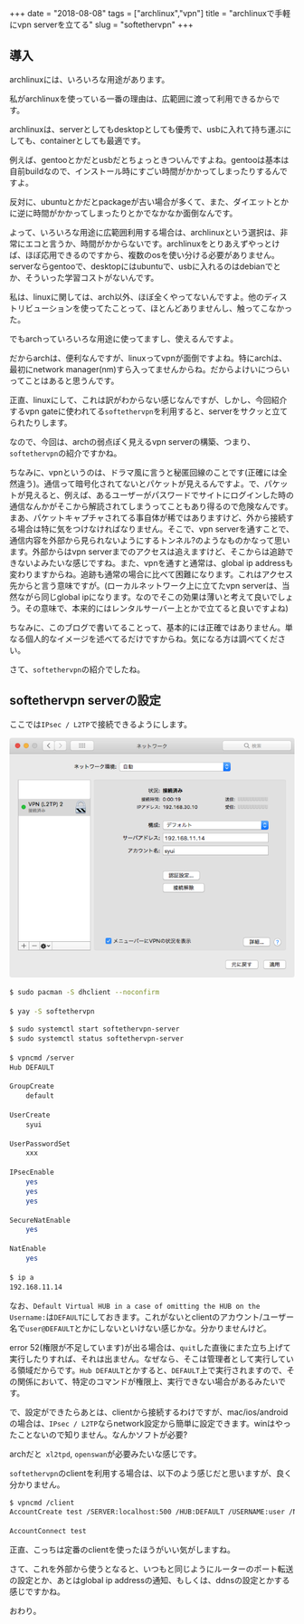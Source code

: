 +++
date = "2018-08-08"
tags = ["archlinux","vpn"]
title = "archlinuxで手軽にvpn serverを立てる"
slug = "softethervpn"
+++

## 導入

archlinuxには、いろいろな用途があります。

私がarchlinuxを使っている一番の理由は、広範囲に渡って利用できるからです。

archlinuxは、serverとしてもdesktopとしても優秀で、usbに入れて持ち運ぶにしても、containerとしても最適です。

例えば、gentooとかだとusbだとちょっときついんですよね。gentooは基本は自前buildなので、インストール時にすごい時間がかかってしまったりするんですよ。

反対に、ubuntuとかだとpackageが古い場合が多くて、また、ダイエットとかに逆に時間がかかってしまったりとかでなかなか面倒なんです。

よって、いろいろな用途に広範囲利用する場合は、archlinuxという選択は、非常にエコと言うか、時間がかからないです。archlinuxをとりあえずやっとけば、ほぼ応用できるのですから、複数のosを使い分ける必要がありません。serverならgentooで、desktopにはubuntuで、usbに入れるのはdebianでとか、そういった学習コストがないんです。

私は、linuxに関しては、arch以外、ほぼ全くやってないんですよ。他のディストリビューションを使ってたことって、ほとんどありませんし、触ってこなかった。

でもarchっていろいろな用途に使ってますし、使えるんですよ。

だからarchは、便利なんですが、linuxってvpnが面倒ですよね。特にarchは、最初にnetwork manager(nm)すら入ってませんからね。だからよけいにつらいってことはあると思うんです。

正直、linuxにして、これは訳がわからない感じなんですが、しかし、今回紹介するvpn gateに使われてる`softethervpn`を利用すると、serverをサクッと立てられたりします。

なので、今回は、archの弱点ぽく見えるvpn serverの構築、つまり、`softethervpn`の紹介ですかね。

ちなみに、vpnというのは、ドラマ風に言うと秘匿回線のことです(正確には全然違う)。通信って暗号化されてないとパケットが見えるんですよ。で、パケットが見えると、例えば、あるユーザーがパスワードでサイトにログインした時の通信なんかがそこから解読されてしまうってこともあり得るので危険なんです。まあ、パケットキャプチャされてる事自体が稀ではありますけど、外から接続する場合は特に気をつけなければなりません。そこで、vpn serverを通すことで、通信内容を外部から見られないようにするトンネル?のようなものかなって思います。外部からはvpn serverまでのアクセスは追えますけど、そこからは追跡できないよみたいな感じですね。また、vpnを通すと通常は、global ip addressも変わりますからね。追跡も通常の場合に比べて困難になります。これはアクセス先からと言う意味ですが。(ローカルネットワーク上に立てたvpn serverは、当然ながら同じglobal ipになります。なのでそこの効果は薄いと考えて良いでしょう。その意味で、本来的にはレンタルサーバー上とかで立てると良いですよね)

ちなみに、このブログで書いてることって、基本的には正確ではありません。単なる個人的なイメージを述べてるだけですからね。気になる方は調べてください。

さて、`softethervpn`の紹介でしたね。

## softethervpn serverの設定

ここでは`IPsec / L2TP`で接続できるようにします。

![](https://raw.githubusercontent.com/mba-hack/images/master/archlinux_softethervpn_server_01.png)

```sh
$ sudo pacman -S dhclient --noconfirm

$ yay -S softethervpn
```

```sh
$ sudo systemctl start softethervpn-server
$ sudo systemctl status softethervpn-server

$ vpncmd /server
Hub DEFAULT 

GroupCreate
	default

UserCreate
	syui

UserPasswordSet
	xxx

IPsecEnable
	yes
	yes
	yes

SecureNatEnable
	yes

NatEnable
	yes

$ ip a
192.168.11.14
```

なお、`Default Virtual HUB in a case of omitting the HUB on the Username:`は`DEFAULT`にしておきます。これがないとclientのアカウント/ユーザー名で`user@DEFAULT`とかにしないといけない感じかな。分かりませんけど。

error 52(権限が不足しています)が出る場合は、`quit`した直後にまた立ち上げて実行したりすれば、それは出ません。なぜなら、そこは管理者として実行している領域だからです。`Hub DEFAULT`とかすると、`DEFAULT`上で実行されますので、その関係において、特定のコマンドが権限上、実行できない場合があるみたいです。

で、設定ができたらあとは、clientから接続するわけですが、mac/ios/androidの場合は、`IPsec / L2TP`ならnetwork設定から簡単に設定できます。winはやったことないので知りません。なんかソフトが必要?

archだと` xl2tpd`, `openswan`が必要みたいな感じです。

`softethervpn`のclientを利用する場合は、以下のよう感じだと思いますが、良く分かりません。

```sh
$ vpncmd /client
AccountCreate test /SERVER:localhost:500 /HUB:DEFAULT /USERNAME:user /NICNAME:user /PASSWORD:xxx /TYPE:standard

AccountConnect test
```

正直、こっちは定番のclientを使ったほうがいい気がしますね。

さて、これを外部から使うとなると、いつもと同じようにルーターのポート転送の設定とか、あとはglobal ip addressの通知、もしくは、ddnsの設定とかする感じですかね。

おわり。
